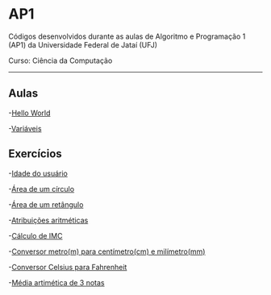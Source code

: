 # AP1
Códigos desenvolvidos durante as aulas de Algoritmo e Programação 1 (AP1) da Universidade Federal de Jataí (UFJ)

Curso: Ciência da Computação

-----------------------------------------------------------------------------------------------------------------
## Aulas

-[Hello World](https://github.com/Schneiderss/AP1/blob/main/hello_world.c)

-[Variáveis](https://github.com/Schneiderss/AP1/blob/main/vari%C3%A1veis.c)

## Exercícios

-[Idade do usuário](https://github.com/Schneiderss/AP1/blob/main/idade%20do%20usu%C3%A1rio.c)

-[Área de um círculo](https://github.com/Schneiderss/AP1/blob/main/area%20de%20um%20circulo.c)

-[Área de um retângulo]()

-[Atribuições aritméticas]()

-[Cálculo de IMC]()

-[Conversor metro(m) para centímetro(cm) e milímetro(mm)]()

-[Conversor Celsius para Fahrenheit]()

-[Média artimética de 3 notas]()
